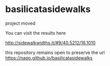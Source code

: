 # basilicatasidewalks
project moved 

You can visit the results here

http://sidewalkwidths.it/#9/40.5212/16.1010

this repository remains open to preserve the url https://napo.github.io/basilicatasidewalks
